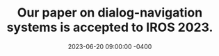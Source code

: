 ---
layout: post
title: Our paper on dialog-navigation systems is accepted to IROS 2023.
date: 2023-06-20 09:00:00 -0400
tags:
- Conference
---